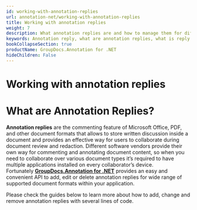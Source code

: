 ```yaml
---
id: working-with-annotation-replies
url: annotation-net/working-with-annotation-replies
title: Working with annotation replies
weight: 7
description: What annotation replies are and how to manage them for different document types? Check this this guide and learn how to add, edit, delete annotations using GroupDocs.Annotation for .NET API.
keywords: Annotation reply, what are annotation replies, what is reply
bookCollapseSection: true
productName: GroupDocs.Annotation for .NET
hideChildren: False
---
```


# Working with annotation replies



# What are Annotation Replies?

**Annotation replies** are the commenting feature of Microsoft Office, PDF, and other document formats that allows to store written discussion inside a document and provides an effective way for users to collaborate during document review and redaction. Different software vendors provide their own way for commenting and annotating document content, so when you need to collaborate over various document types it’s required to have multiple applications installed on every collaborator’s device.   
Fortunately **[GroupDocs.Annotation for .NET](https://products.groupdocs.com/annotation/net)** provides an easy and convenient API to add, edit or delete annotation replies for wide range of supported document formats within your application.

Please check the guides below to learn more about how to add, change and remove annotation replies with several lines of code.

